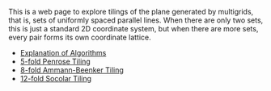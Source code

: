 This is a web page to explore tilings of the plane generated by
multigrids, that is, sets of uniformly spaced parallel lines.  When
there are only two sets, this is just a standard 2D coordinate system,
but when there are more sets, every pair forms its own coordinate
lattice.

- [Explanation of Algorithms](https://dhmunro.github.io/tiling/)
- [5-fold Penrose Tiling](https://dhmunro.github.io/tiling/rhombtile.html)
- [8-fold Ammann-Beenker Tiling](https://dhmunro.github.io/tiling/rhombtile.html?nsym=4&theme=pinkpeach)
- [12-fold Socolar Tiling](https://dhmunro.github.io/tiling/rhombtile.html?nsym=6&theme=bluebrick)
